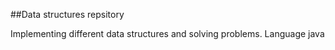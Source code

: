 ##Data structures repsitory


Implementing different data structures and solving problems.
Language java
